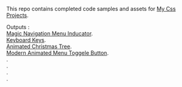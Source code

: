 This repo contains completed code samples and assets for <a href='https://github.com/Slimani-Abdellah/Css-projects'>My Css Projects</a>.

Outputs :<br>
<a href='https://slimani-abdellah.github.io/Css-projects/Magic-Navigation-Menu-Indicator/index.html' target="_blank">Magic Navigation Menu Inducator</a>.<br>
<a href='https://slimani-abdellah.github.io/Css-projects/Keyboard-keys/index.html' target="_blank">Keyboard Keys</a>.<br>
<a href='https://slimani-abdellah.github.io/Css-projects/Animated%20Christmas%20Tree' target="_blank">Animated Christmas Tree</a>.<br>
<a href='https://slimani-abdellah.github.io/Css-projects/Modern%20Animated%20Menu%20Toggele%20Button' target="_blank">Modern Animated Menu Toggele Button</a>.<br>
<a href='https://slimani-abdellah.github.io/Css-projects/Keyboard-keys/index.html' target="_blank"></a>.<br>
<a href='https://slimani-abdellah.github.io/Css-projects/Keyboard-keys/index.html' target="_blank"></a>.<br>
<a href='https://slimani-abdellah.github.io/Css-projects/Keyboard-keys/index.html' target="_blank"></a>.<br>
<a href='https://slimani-abdellah.github.io/Css-projects/Keyboard-keys/index.html' target="_blank"></a>.<br>

